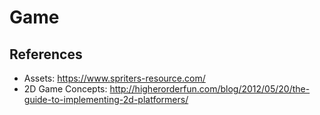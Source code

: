 # Game

## References

* Assets: https://www.spriters-resource.com/
* 2D Game Concepts: http://higherorderfun.com/blog/2012/05/20/the-guide-to-implementing-2d-platformers/
